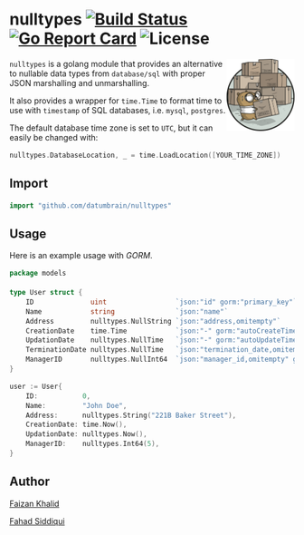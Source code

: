 # nulltypes  [![Build Status](https://api.travis-ci.com/datumbrain/nulltypes.svg?branch=master)](https://travis-ci.com/github/datumbrain/nulltypes) [![Go Report Card](https://goreportcard.com/badge/github.com/datumbrain/nulltypes)](https://goreportcard.com/report/github.com/datumbrain/nulltypes) ![License](https://img.shields.io/badge/license-MIT-blue.svg)

<img align="right" src="https://github.com/ashleymcnamara/gophers/raw/master/MovingGopher.png" width="120">

`nulltypes` is a golang module that provides an alternative to nullable data types from `database/sql` with proper JSON marshalling and unmarshalling.

It also provides a wrapper for `time.Time` to format time to use with `timestamp` of SQL databases, i.e. `mysql`, `postgres`.

The default database time zone is set to `UTC`, but it can easily be changed with:

```go
nulltypes.DatabaseLocation, _ = time.LoadLocation([YOUR_TIME_ZONE])
```

## Import

```go
import "github.com/datumbrain/nulltypes"
```

## Usage

Here is an example usage with _GORM_.

```go
package models

type User struct {
	ID              uint                 `json:"id" gorm:"primary_key"`
	Name            string               `json:"name"`
	Address         nulltypes.NullString `json:"address,omitempty"`
	CreationDate    time.Time            `json:"-" gorm:"autoCreateTime:milli;default:current_timestamp"`
	UpdationDate    nulltypes.NullTime   `json:"-" gorm:"autoUpdateTime:milli"` 
	TerminationDate nulltypes.NullTime   `json:"termination_date,omitempty"`
	ManagerID       nulltypes.NullInt64  `json:"manager_id,omitempty" gorm:"OnUpdate:CASCADE,OnDelete:SET NULL"`
}
```

```go
user := User{
	ID:           0,
	Name:         "John Doe",
	Address:      nulltypes.String("221B Baker Street"),
	CreationDate: time.Now(),
	UpdationDate: nulltypes.Now(),
	ManagerID:    nulltypes.Int64(5),
}
```

## Author

[Faizan Khalid](https://github.com/iamfaizankhalid)

[Fahad Siddiqui](https://github.com/fahadsiddiqui)
